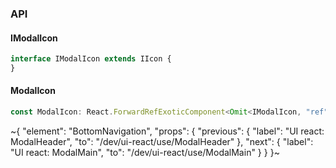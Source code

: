 

### API

#### IModalIcon

```ts
interface IModalIcon extends IIcon {
}
```

#### ModalIcon

```ts
const ModalIcon: React.ForwardRefExoticComponent<Omit<IModalIcon, "ref"> & React.RefAttributes<unknown>>;
```


~{
  "element": "BottomNavigation",
  "props": {
    "previous": {
      "label": "UI react: ModalHeader",
      "to": "/dev/ui-react/use/ModalHeader"
    },
    "next": {
      "label": "UI react: ModalMain",
      "to": "/dev/ui-react/use/ModalMain"
    }
  }
}~
